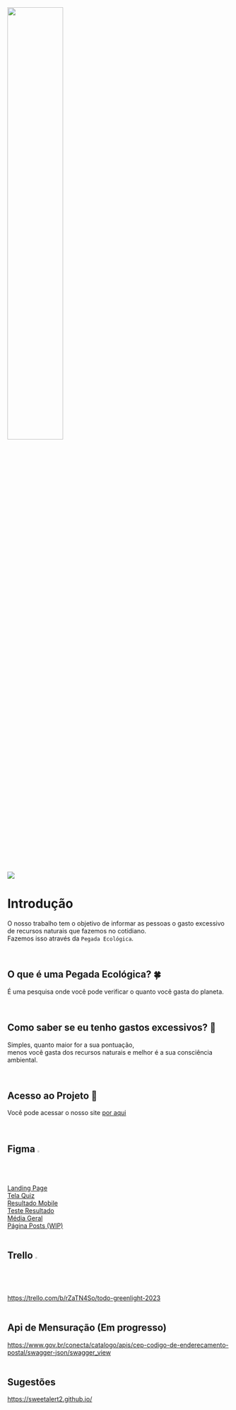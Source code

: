 <img style="height: 50%; width: 50%;" src="https://user-images.githubusercontent.com/82301731/216135751-11173142-9a00-49a2-bac9-455e4873c885.png" />
<br>
<img src= "http://img.shields.io/static/v1?label=STATUS&message=EM%20DESENVOLVIMENTO&color=GREEN&style=for-the-badge"/>


# Introdução
O nosso trabalho tem o objetivo de informar as pessoas o gasto excessivo de recursos naturais que fazemos no cotidiano.<br>
Fazemos isso através da `Pegada Ecológica`. 

<br>


## O que é uma Pegada Ecológica? 🍀
É uma pesquisa onde você pode verificar o quanto você gasta do planeta.

<br>


## Como saber se eu tenho gastos excessivos? :eyes:
Simples, quanto maior for a sua pontuação,<br>menos você gasta dos recursos naturais e melhor é a sua consciência ambiental.

<br>


## Acesso ao Projeto :file_folder:
Você pode acessar o nosso site <a href="https:\\www.greenlight.dev.br" >por aqui</a> 

<br>

## Figma <img style="height: 1.5%; width: 1.5%;" src="https://user-images.githubusercontent.com/82301731/229357812-90dbf2b1-d7e9-4b56-b51e-38980b123f9a.png">

<a href="https://www.figma.com/file/54dewYGjocdFVafZdo2jc4/pegadaecologicadesign2?t=uONlpmsG1vRaZQpU-1">Landing Page</a>
<br>
<a href="https://www.figma.com/file/LsCciXBSi0DoScpJfKoVp5/telaQuiz?t=m7s8e31eRGFU9Vuk-6">Tela Quiz</a>
<br>
<a href="https://www.figma.com/file/se9WVH5Qd3Jrmm5uYTLrqD/telaResultado?t=43FOucxhTTwxQd7s-6">Resultado Mobile</a>
<br>
<a href="https://www.figma.com/file/2XhOivcv7RESh5zP8FezyW/Untitled?node-id=1-2&t=oLFZv6aLeCi3neow-0">Teste Resultado</a>
<br>
<a href="https://www.figma.com/file/2XhOivcv7RESh5zP8FezyW/resultado-dados?t=IQ7PWx1oSxs4fTF4-6">Média Geral</a>
<br>
<a href="https://www.figma.com/file/cznf0jQXlD4E4lLFw2LnJ7/postsPagina?node-id=0%3A1&t=kpEja2bHoXCWLRQ7-1">Página Posts (WIP)</a>
<br>
<br>
## Trello <img style="height: 1.7%; width: 1.7%;" src="https://user-images.githubusercontent.com/82301731/229360279-43485252-5a87-4d6d-b59a-1737f2b69a74.png">
https://trello.com/b/rZaTN4So/todo-greenlight-2023
<br>
<br>
## Api de Mensuração (Em progresso)
https://www.gov.br/conecta/catalogo/apis/cep-codigo-de-enderecamento-postal/swagger-json/swagger_view
<br>
<br>
## Sugestões
https://sweetalert2.github.io/


